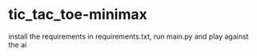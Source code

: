 # tic_tac_toe-minimax

install the requirements in requirements.txt, run main.py and play against the ai

